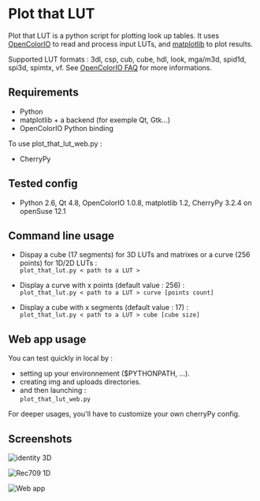Plot that LUT
========================

Plot that LUT is a python script for plotting look up tables.
It uses [OpenColorIO](http://opencolorio.org/) to read and process input LUTs, and [matplotlib](http://matplotlib.org/) to plot results.

Supported LUT formats : 3dl, csp, cub, cube, hdl, look, mga/m3d, spid1d, spi3d, spimtx, vf.
See [OpenColorIO FAQ](http://opencolorio.org/FAQ.html) for more informations.

Requirements
------------
- Python
- matplotlib + a backend (for exemple Qt, Gtk...)
- OpenColorIO Python binding

To use plot_that_lut_web.py :  

- CherryPy

Tested config
-------------
- Python 2.6, Qt 4.8, OpenColorIO 1.0.8, matplotlib 1.2, CherryPy 3.2.4 on openSuse 12.1

Command line usage
-----
* Dispay a cube (17 segments) for 3D LUTs and matrixes or a curve (256 points) for 1D/2D LUTs :   
`plot_that_lut.py < path to a LUT >`

* Display a curve with x points (default value : 256) :   
`plot_that_lut.py < path to a LUT > curve [points count]`

* Display a cube with x segments (default value : 17) :   
`plot_that_lut.py < path to a LUT > cube [cube size]`

Web app usage
-------------
You can test quickly in local by :  
- setting up your environnement ($PYTHONPATH, ...).  
- creating img and uploads directories.  
- and then launching :  
`plot_that_lut_web.py`

For deeper usages, you'll have to customize your own cherryPy config.

Screenshots
-----------
![identity 3D](https://dl.dropboxusercontent.com/u/2979643/identity_3D_LUT.png "identity 3D")

![Rec709 1D](https://dl.dropboxusercontent.com/u/2979643/Rec709_1D_LUT.png "Rec709 1D")

![Web app](https://dl.dropboxusercontent.com/u/2979643/PlotThatLUT_webapp.png "Web app")
